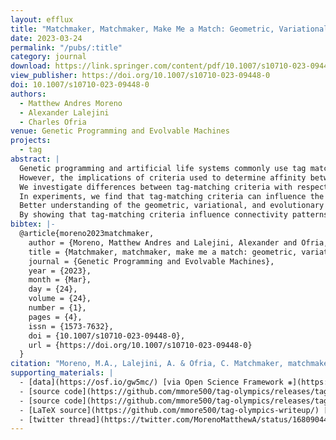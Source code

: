 ```yaml
---
layout: efflux
title: "Matchmaker, Matchmaker, Make Me a Match: Geometric, Variational, and Evolutionary Implications of Criteria for Tag Affinity"
date: 2023-03-24
permalink: "/pubs/:title"
category: journal
download: https://link.springer.com/content/pdf/10.1007/s10710-023-09448-0.pdf
view_publisher: https://doi.org/10.1007/s10710-023-09448-0
doi: 10.1007/s10710-023-09448-0
authors:
  - Matthew Andres Moreno
  - Alexander Lalejini
  - Charles Ofria
venue: Genetic Programming and Evolvable Machines
projects:
  - tag
abstract: |
  Genetic programming and artificial life systems commonly use tag matching to decide interactions between system components.
  However, the implications of criteria used to determine affinity between tags with respect evolutionary dynamics have not been directly studied.
  We investigate differences between tag-matching criteria with respect to geometric constraint and variation generated under mutation.
  In experiments, we find that tag-matching criteria can influence the rate of adaptive evolution and the quality of evolved solutions.
  Better understanding of the geometric, variational, and evolutionary properties of tag-matching criteria will facilitate more effective incorporation of tag matching into genetic programming and artificial life systems.
  By showing that tag-matching criteria influence connectivity patterns and evolutionary dynamics, our findings also raise fundamental questions about the properties of tag-matching systems in nature.
bibtex: |-
  @article{moreno2023matchmaker,
    author = {Moreno, Matthew Andres and Lalejini, Alexander and Ofria, Charles},
    title = {Matchmaker, matchmaker, make me a match: geometric, variational, and evolutionary implications of criteria for tag affinity},
    journal = {Genetic Programming and Evolvable Machines},
    year = {2023},
    month = {Mar},
    day = {24},
    volume = {24},
    number = {1},
    pages = {4},
    issn = {1573-7632},
    doi = {10.1007/s10710-023-09448-0},
    url = {https://doi.org/10.1007/s10710-023-09448-0}
  }
citation: "Moreno, M.A., Lalejini, A. & Ofria, C. Matchmaker, matchmaker, make me a match: geometric, variational, and evolutionary implications of criteria for tag affinity. Genet Program Evolvable Mach 24, 4 (2023). https://doi.org/10.1007/s10710-023-09448-0"
supporting_materials: |
  - [data](https://osf.io/gw5mc/) [via Open Science Framework ❋](https://osf.io)
  - [source code](https://github.com/mmore500/tag-olympics/releases/tag/v1.1.0) [via GitHub <i class="icon-github-1"></i>](https://github.com/)
  - [source code](https://github.com/mmore500/tag-olympics/releases/tag/v1.1.0) [via GitHub <i class="icon-github-1"></i>](https://github.com/)
  - [LaTeX source](https://github.com/mmore500/tag-olympics-writeup/) [via GitHub <i class="icon-github-1"></i>](https://github.com/)
  - [twitter thread](https://twitter.com/MorenoMatthewA/status/1680904494991933443)
---
```

